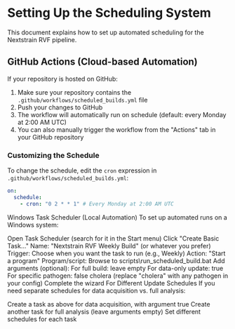 # Setting Up the Scheduling System

This document explains how to set up automated scheduling for the Nextstrain RVF pipeline.

## GitHub Actions (Cloud-based Automation)

If your repository is hosted on GitHub:

1. Make sure your repository contains the `.github/workflows/scheduled_builds.yml` file
2. Push your changes to GitHub
3. The workflow will automatically run on schedule (default: every Monday at 2:00 AM UTC)
4. You can also manually trigger the workflow from the "Actions" tab in your GitHub repository

### Customizing the Schedule

To change the schedule, edit the `cron` expression in `.github/workflows/scheduled_builds.yml`:

```yaml
on:
  schedule:
    - cron: "0 2 * * 1" # Every Monday at 2:00 AM UTC
```

Windows Task Scheduler (Local Automation)
To set up automated runs on a Windows system:

Open Task Scheduler (search for it in the Start menu)
Click "Create Basic Task..."
Name: "Nextstrain RVF Weekly Build" (or whatever you prefer)
Trigger: Choose when you want the task to run (e.g., Weekly)
Action: "Start a program"
Program/script: Browse to scripts\run_scheduled_build.bat
Add arguments (optional):
For full build: leave empty
For data-only update: true
For specific pathogen: false cholera (replace "cholera" with any pathogen in your config)
Complete the wizard
For Different Update Schedules
If you need separate schedules for data acquisition vs. full analysis:

Create a task as above for data acquisition, with argument true
Create another task for full analysis (leave arguments empty)
Set different schedules for each task

